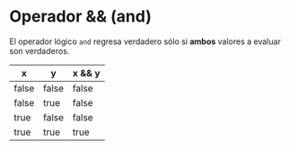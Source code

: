 # Operador && (and)

El operador lógico `and` regresa verdadero sólo si **ambos** valores a evaluar son verdaderos.

| x     | y     | x && y |
|-------|-------|--------|
| false | false | false  |
| false | true  | false  |
| true  | false | false  |
| true  | true  | true   |
